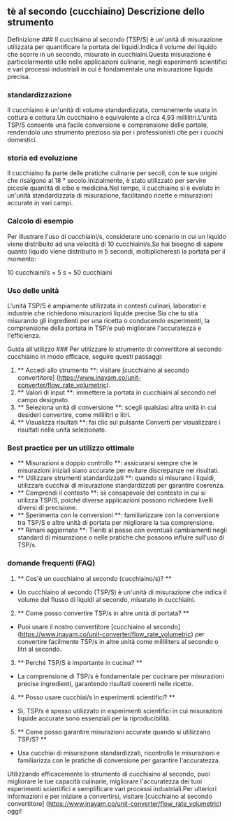 ## tè al secondo (cucchiaino) Descrizione dello strumento

Definizione ###
Il cucchiaino al secondo (TSP/S) ​​è un'unità di misurazione utilizzata per quantificare la portata dei liquidi.Indica il volume del liquido che scorre in un secondo, misurato in cucchiaini.Questa misurazione è particolarmente utile nelle applicazioni culinarie, negli esperimenti scientifici e vari processi industriali in cui è fondamentale una misurazione liquida precisa.

### standardizzazione
Il cucchiaino è un'unità di volume standardizzata, comunemente usata in cottura e cottura.Un cucchiaino è equivalente a circa 4,93 millilitri.L'unità TSP/S consente una facile conversione e comprensione delle portate, rendendolo uno strumento prezioso sia per i professionisti che per i cuochi domestici.

### storia ed evoluzione
Il cucchiaino fa parte delle pratiche culinarie per secoli, con le sue origini che risalgono al 18 ° secolo.Inizialmente, è stato utilizzato per servire piccole quantità di cibo e medicina.Nel tempo, il cucchiaino si è evoluto in un'unità standardizzata di misurazione, facilitando ricette e misurazioni accurate in vari campi.

### Calcolo di esempio
Per illustrare l'uso di cucchiaini/s, considerare uno scenario in cui un liquido viene distribuito ad una velocità di 10 cucchiaini/s.Se hai bisogno di sapere quanto liquido viene distribuito in 5 secondi, moltiplicheresti la portata per il momento:

10 cucchiaini/s × 5 s = 50 cucchiaini

### Uso delle unità
L'unità TSP/S è ampiamente utilizzata in contesti culinari, laboratori e industrie che richiedono misurazioni liquide precise.Sia che tu stia misurando gli ingredienti per una ricetta o conducendo esperimenti, la comprensione della portata in TSP/e può migliorare l'accuratezza e l'efficienza.

Guida all'utilizzo ###
Per utilizzare lo strumento di convertitore al secondo cucchiaino in modo efficace, seguire questi passaggi:
1. ** Accedi allo strumento **: visitare [cucchiaino al secondo convertitore] (https://www.inayam.co/unit-converter/flow_rate_volumetric).
2. ** Valori di input **: immettere la portata in cucchiaini al secondo nel campo designato.
3. ** Seleziona unità di conversione **: scegli qualsiasi altra unità in cui desideri convertire, come millilitri o litri.
4. ** Visualizza risultati **: fai clic sul pulsante Converti per visualizzare i risultati nelle unità selezionate.

### Best practice per un utilizzo ottimale
- ** Misurazioni a doppio controllo **: assicurarsi sempre che le misurazioni iniziali siano accurate per evitare discrepanze nei risultati.
- ** Utilizzare strumenti standardizzati **: quando si misurano i liquidi, utilizzare cucchiai di misurazione standardizzati per garantire coerenza.
- ** Comprendi il contesto **: sii consapevole del contesto in cui si utilizza TSP/S, poiché diverse applicazioni possono richiedere livelli diversi di precisione.
- ** Sperimenta con le conversioni **: familiarizzare con la conversione tra TSP/S e altre unità di portata per migliorare la tua comprensione.
- ** Rimani aggiornato **: Tieniti al passo con eventuali cambiamenti negli standard di misurazione o nelle pratiche che possono influire sull'uso di TSP/s.

### domande frequenti (FAQ)

1. ** Cos'è un cucchiaino al secondo (cucchiaino/s)? **
- Un cucchiaino al secondo (TSP/S) ​​è un'unità di misurazione che indica il volume del flusso di liquidi al secondo, misurato in cucchiaini.

2. ** Come posso convertire TSP/s in altre unità di portata? **
- Puoi usare il nostro convertitore [cucchiaino al secondo] (https://www.inayam.co/unit-converter/flow_rate_volumetric) per convertire facilmente TSP/s in altre unità come milliliters al secondo o litri al secondo.

3. ** Perché TSP/S è importante in cucina? **
- La comprensione di TSP/s è fondamentale per cucinare per misurazioni precise ingredienti, garantendo risultati coerenti nelle ricette.

4. ** Posso usare cucchiai/s in esperimenti scientifici? **
- Sì, TSP/s è spesso utilizzato in esperimenti scientifici in cui misurazioni liquide accurate sono essenziali per la riproducibilità.

5. ** Come posso garantire misurazioni accurate quando si utilizzano TSP/S? **
- Usa cucchiai di misurazione standardizzati, ricontrolla le misurazioni e familiarizza con le pratiche di conversione per garantire l'accuratezza.

Utilizzando efficacemente lo strumento di cucchiaino al secondo, puoi migliorare le tue capacità culinarie, migliorare l'accuratezza dei tuoi esperimenti scientifici e semplificare vari processi industriali.Per ulteriori informazioni e per iniziare a convertirsi, visitare [cucchiaino al secondo convertitore] (https://www.inayam.co/unit-converter/flow_rate_volumetric) oggi!